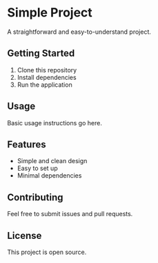 # Simple Project

A straightforward and easy-to-understand project.

## Getting Started

1. Clone this repository
2. Install dependencies
3. Run the application

## Usage

Basic usage instructions go here.

## Features

- Simple and clean design
- Easy to set up
- Minimal dependencies

## Contributing

Feel free to submit issues and pull requests.

## License

This project is open source.
